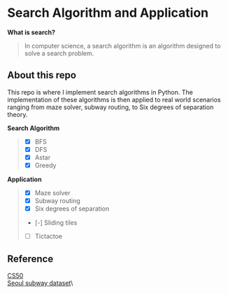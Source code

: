 # Search Algorithm and Application
**What is search?**
> In computer science, a search algorithm is an algorithm designed to solve a search problem.

## About this repo
This repo is where I implement search algorithms in Python.
The implementation of these algorithms is then applied to real world scenarios ranging from maze solver, subway routing, to Six degrees of separation theory.

**Search Algorithm**
> - [x] BFS
> - [x] DFS
> - [x] Astar
> - [x] Greedy

**Application**
> - [x] Maze solver
> - [x] Subway routing
> - [x] Six degrees of separation
> - [-] Sliding tiles
> - [ ] Tictactoe


## **Reference**
[CS50](https://pll.harvard.edu/course/cs50s-introduction-artificial-intelligence-python)\
[Seoul subway dataset](https://www.kaggle.com/datasets/ninetyninenewton/seoul-subway-coordinates)\
